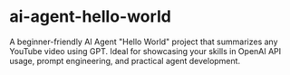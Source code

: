 # ai-agent-hello-world
A beginner-friendly AI Agent "Hello World" project that summarizes any YouTube video using GPT. Ideal for showcasing your skills in OpenAI API usage, prompt engineering, and practical agent development.
